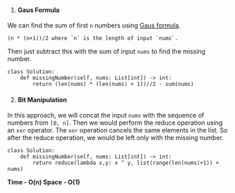 
1. #### Gaus Formula


We can find the sum of first `n` numbers using [Gaus formula](https://nrich.maths.org/2478).

```
(n * (n+1))/2 where `n` is the length of input `nums`.
```

Then just subtract this with the sum of input `nums` to find the missing number.

```
class Solution:
    def missingNumber(self, nums: List[int]) -> int:
        return (len(nums) * (len(nums) + 1))//2 - sum(nums)
```


2. #### Bit Manipulation

In this approach, we will concat the input `nums` with the sequence of numbers from `[0, n]`. Then we would perform the reduce operation using an `xor` operator. The `xor` operation cancels the same elements in the list. So after the reduce operation, we would be left only with the missing number.

```
class Solution:
    def missingNumber(self, nums: List[int]) -> int:
        return reduce(lambda x,y: x ^ y, list(range(len(nums)+1)) + nums)
```

**Time - O(n)
Space - O(1)**
